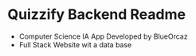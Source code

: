 # Quizzify Backend Readme
- Computer Science IA App Developed by BlueOrcaz
- Full Stack Website wit a data base
